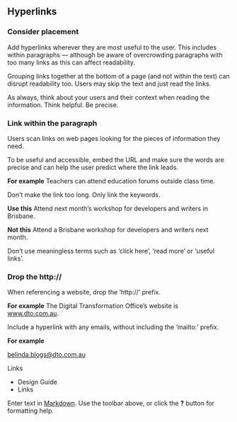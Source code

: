 ---
---
## Hyperlinks

### Consider placement
Add hyperlinks wherever they are most useful to the user. This includes within paragraphs — although be aware of overcrowding paragraphs with too many links as this can affect readability. 

Grouping links together at the bottom of a page (and not within the text) can disrupt readability too. Users may skip the text and just read the links.

As always, think about your users and their context when reading the information. Think helpful. Be precise.

### Link within the paragraph
Users scan links on web pages looking for the pieces of information they need.

To be useful and accessible, embed the URL and make sure the words are precise and can help the user predict where the link leads. 

**For example**
Teachers can attend education forums outside class time.

Don’t make the link too long. Only link the keywords. 

**Use this**
Attend next month’s workshop for developers and writers in Brisbane.

**Not this**
Attend a Brisbane workshop for developers and writers next month.

Don’t use meaningless terms such as ‘click here’, ‘read more’ or ‘useful links’.

### Drop the http://
When referencing a website, drop the ‘http://’ prefix.

**For example**
The Digital Transformation Office’s website is www.dto.com.au.

Include a hyperlink with any emails, without including the ‘mailto:’ prefix.

**For example**

belinda.blogs@dto.com.au

Links
- Design Guide
- Links


Enter text in [Markdown](http://daringfireball.net/projects/markdown/). Use the toolbar above, or click the **?** button for formatting help.

